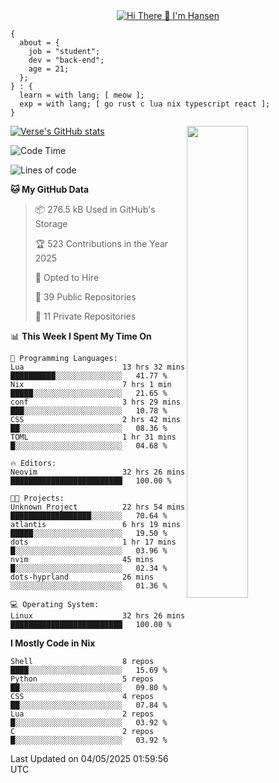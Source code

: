 <div align="center">
  <a href="https://git.io/typing-svg">
    <img src="https://readme-typing-svg.demolab.com?font=Fira+Code&pause=1000&center=true&color=FF9BCE&lines=Hi+There+👋+I'm+Hansen" alt="Hi There 👋 I'm Hansen" />
  </a>
</div>

```
{
  about = {
    job = "student";
    dev = "back-end";
    age = 21;
  };
} : {
  learn = with lang; [ meow ];
  exp = with lang; [ go rust c lua nix typescript react ];
}
```

<div>
  <div>
    <img align="right" width="44%" src="https://media4.giphy.com/media/v1.Y2lkPTc5MGI3NjExdzcyMmk1amZ3em1qdW0zbXZkYTR2YTZmY2JzODB2ZG5jNDYyMjVudiZlcD12MV9pbnRlcm5hbF9naWZfYnlfaWQmY3Q9Zw/dsRM4qPhFGUVIlVzRs/giphy.gif"/>
  </div>
  <div>
    <a href="https://github.com/sammhansen/github-readme-stats">
      <img src="https://github-readme-stats.vercel.app/api?username=sammhansen&theme=vision-friendly-dark&bg_color=00000000&hide_border=true&custom_title=%20" alt="Verse's GitHub stats"/>
    </a>
  </div>
</div>

<!--START_SECTION:waka-->
![Code Time](http://img.shields.io/badge/Code%20Time-214%20hrs%2023%20mins-blue)

![Lines of code](https://img.shields.io/badge/From%20Hello%20World%20I%27ve%20Written-440.8%20thousand%20lines%20of%20code-blue)

**🐱 My GitHub Data** 

> 📦 276.5 kB Used in GitHub's Storage 
 > 
> 🏆 523 Contributions in the Year 2025
 > 
> 💼 Opted to Hire
 > 
> 📜 39 Public Repositories 
 > 
> 🔑 11 Private Repositories 
 > 
📊 **This Week I Spent My Time On** 

```text
💬 Programming Languages: 
Lua                      13 hrs 32 mins      ██████████░░░░░░░░░░░░░░░   41.77 % 
Nix                      7 hrs 1 min         █████░░░░░░░░░░░░░░░░░░░░   21.65 % 
conf                     3 hrs 29 mins       ███░░░░░░░░░░░░░░░░░░░░░░   10.78 % 
CSS                      2 hrs 42 mins       ██░░░░░░░░░░░░░░░░░░░░░░░   08.36 % 
TOML                     1 hr 31 mins        █░░░░░░░░░░░░░░░░░░░░░░░░   04.68 % 

🔥 Editors: 
Neovim                   32 hrs 26 mins      █████████████████████████   100.00 % 

🐱‍💻 Projects: 
Unknown Project          22 hrs 54 mins      ██████████████████░░░░░░░   70.64 % 
atlantis                 6 hrs 19 mins       █████░░░░░░░░░░░░░░░░░░░░   19.50 % 
dots                     1 hr 17 mins        █░░░░░░░░░░░░░░░░░░░░░░░░   03.96 % 
nvim                     45 mins             █░░░░░░░░░░░░░░░░░░░░░░░░   02.34 % 
dots-hyprland            26 mins             ░░░░░░░░░░░░░░░░░░░░░░░░░   01.36 % 

💻 Operating System: 
Linux                    32 hrs 26 mins      █████████████████████████   100.00 % 
```

**I Mostly Code in Nix** 

```text
Shell                    8 repos             ████░░░░░░░░░░░░░░░░░░░░░   15.69 % 
Python                   5 repos             ██░░░░░░░░░░░░░░░░░░░░░░░   09.80 % 
CSS                      4 repos             ██░░░░░░░░░░░░░░░░░░░░░░░   07.84 % 
Lua                      2 repos             █░░░░░░░░░░░░░░░░░░░░░░░░   03.92 % 
C                        2 repos             █░░░░░░░░░░░░░░░░░░░░░░░░   03.92 % 
```




 Last Updated on 04/05/2025 01:59:56 UTC
<!--END_SECTION:waka-->


